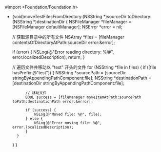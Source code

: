 
#import <Foundation/Foundation.h>

- (void)moveTestFilesFromDirectory:(NSString *)sourceDir toDirectory:(NSString *)destinationDir {
    NSFileManager *fileManager = [NSFileManager defaultManager];
    NSError *error = nil;
    
    // 获取源目录中的所有文件
    NSArray *files = [fileManager contentsOfDirectoryAtPath:sourceDir error:&error];
    
    if (error) {
        NSLog(@"Error reading directory: %@", error.localizedDescription);
        return;
    }

    // 遍历文件并移动以 "test" 开头的文件
    for (NSString *file in files) {
        if ([file hasPrefix:@"test"]) {
            NSString *sourcePath = [sourceDir stringByAppendingPathComponent:file];
            NSString *destinationPath = [destinationDir stringByAppendingPathComponent:file];
            
            // 移动文件
            BOOL success = [fileManager moveItemAtPath:sourcePath toPath:destinationPath error:&error];
            
            if (success) {
                NSLog(@"Moved file: %@", file);
            } else {
                NSLog(@"Error moving file: %@", error.localizedDescription);
            }
        }
    }
}